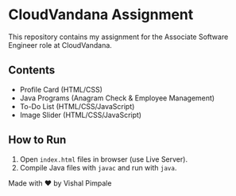 # CloudVandana Assignment

This repository contains my assignment for the Associate Software Engineer role at CloudVandana.

## Contents
- Profile Card (HTML/CSS)
- Java Programs (Anagram Check & Employee Management)
- To-Do List (HTML/CSS/JavaScript)
- Image Slider (HTML/CSS/JavaScript)

## How to Run
1. Open `index.html` files in browser (use Live Server).
2. Compile Java files with `javac` and run with `java`.

Made with ❤️ by Vishal Pimpale
